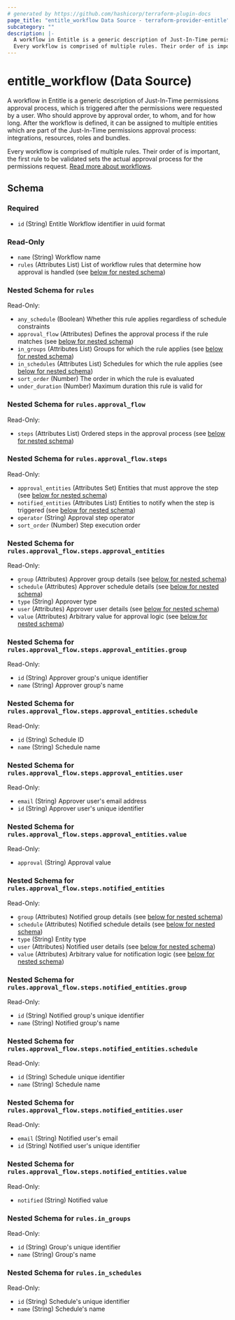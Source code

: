 ```yaml
---
# generated by https://github.com/hashicorp/terraform-plugin-docs
page_title: "entitle_workflow Data Source - terraform-provider-entitle"
subcategory: ""
description: |-
  A workflow in Entitle is a generic description of Just-In-Time permissions approval process, which is triggered after the permissions were requested by a user. Who should approve by approval order, to whom, and for how long. After the workflow is defined, it can be assigned to multiple entities which are part of the Just-In-Time permissions approval process: integrations, resources, roles and bundles.
  Every workflow is comprised of multiple rules. Their order of is important, the first rule to be validated sets the actual approval process for the permissions request. Read more about workflows https://docs.beyondtrust.com/entitle/docs/approval-workflows.
---
```


# entitle_workflow (Data Source)

A workflow in Entitle is a generic description of Just-In-Time permissions approval process, which is triggered after the permissions were requested by a user. Who should approve by approval order, to whom, and for how long. After the workflow is defined, it can be assigned to multiple entities which are part of the Just-In-Time permissions approval process: integrations, resources, roles and bundles.

Every workflow is comprised of multiple rules. Their order of is important, the first rule to be validated sets the actual approval process for the permissions request. [Read more about workflows](https://docs.beyondtrust.com/entitle/docs/approval-workflows).



<!-- schema generated by tfplugindocs -->
## Schema

### Required

- `id` (String) Entitle Workflow identifier in uuid format

### Read-Only

- `name` (String) Workflow name
- `rules` (Attributes List) List of workflow rules that determine how approval is handled (see [below for nested schema](#nestedatt--rules))

<a id="nestedatt--rules"></a>
### Nested Schema for `rules`

Read-Only:

- `any_schedule` (Boolean) Whether this rule applies regardless of schedule constraints
- `approval_flow` (Attributes) Defines the approval process if the rule matches (see [below for nested schema](#nestedatt--rules--approval_flow))
- `in_groups` (Attributes List) Groups for which the rule applies (see [below for nested schema](#nestedatt--rules--in_groups))
- `in_schedules` (Attributes List) Schedules for which the rule applies (see [below for nested schema](#nestedatt--rules--in_schedules))
- `sort_order` (Number) The order in which the rule is evaluated
- `under_duration` (Number) Maximum duration this rule is valid for

<a id="nestedatt--rules--approval_flow"></a>
### Nested Schema for `rules.approval_flow`

Read-Only:

- `steps` (Attributes List) Ordered steps in the approval process (see [below for nested schema](#nestedatt--rules--approval_flow--steps))

<a id="nestedatt--rules--approval_flow--steps"></a>
### Nested Schema for `rules.approval_flow.steps`

Read-Only:

- `approval_entities` (Attributes Set) Entities that must approve the step (see [below for nested schema](#nestedatt--rules--approval_flow--steps--approval_entities))
- `notified_entities` (Attributes List) Entities to notify when the step is triggered (see [below for nested schema](#nestedatt--rules--approval_flow--steps--notified_entities))
- `operator` (String) Approval step operator
- `sort_order` (Number) Step execution order

<a id="nestedatt--rules--approval_flow--steps--approval_entities"></a>
### Nested Schema for `rules.approval_flow.steps.approval_entities`

Read-Only:

- `group` (Attributes) Approver group details (see [below for nested schema](#nestedatt--rules--approval_flow--steps--approval_entities--group))
- `schedule` (Attributes) Approver schedule details (see [below for nested schema](#nestedatt--rules--approval_flow--steps--approval_entities--schedule))
- `type` (String) Approver type
- `user` (Attributes) Approver user details (see [below for nested schema](#nestedatt--rules--approval_flow--steps--approval_entities--user))
- `value` (Attributes) Arbitrary value for approval logic (see [below for nested schema](#nestedatt--rules--approval_flow--steps--approval_entities--value))

<a id="nestedatt--rules--approval_flow--steps--approval_entities--group"></a>
### Nested Schema for `rules.approval_flow.steps.approval_entities.group`

Read-Only:

- `id` (String) Approver group's unique identifier
- `name` (String) Approver group's name


<a id="nestedatt--rules--approval_flow--steps--approval_entities--schedule"></a>
### Nested Schema for `rules.approval_flow.steps.approval_entities.schedule`

Read-Only:

- `id` (String) Schedule ID
- `name` (String) Schedule name


<a id="nestedatt--rules--approval_flow--steps--approval_entities--user"></a>
### Nested Schema for `rules.approval_flow.steps.approval_entities.user`

Read-Only:

- `email` (String) Approver user's email address
- `id` (String) Approver user's unique identifier


<a id="nestedatt--rules--approval_flow--steps--approval_entities--value"></a>
### Nested Schema for `rules.approval_flow.steps.approval_entities.value`

Read-Only:

- `approval` (String) Approval value



<a id="nestedatt--rules--approval_flow--steps--notified_entities"></a>
### Nested Schema for `rules.approval_flow.steps.notified_entities`

Read-Only:

- `group` (Attributes) Notified group details (see [below for nested schema](#nestedatt--rules--approval_flow--steps--notified_entities--group))
- `schedule` (Attributes) Notified schedule details (see [below for nested schema](#nestedatt--rules--approval_flow--steps--notified_entities--schedule))
- `type` (String) Entity type
- `user` (Attributes) Notified user details (see [below for nested schema](#nestedatt--rules--approval_flow--steps--notified_entities--user))
- `value` (Attributes) Arbitrary value for notification logic (see [below for nested schema](#nestedatt--rules--approval_flow--steps--notified_entities--value))

<a id="nestedatt--rules--approval_flow--steps--notified_entities--group"></a>
### Nested Schema for `rules.approval_flow.steps.notified_entities.group`

Read-Only:

- `id` (String) Notified group's unique identifier
- `name` (String) Notified group's name


<a id="nestedatt--rules--approval_flow--steps--notified_entities--schedule"></a>
### Nested Schema for `rules.approval_flow.steps.notified_entities.schedule`

Read-Only:

- `id` (String) Schedule unique identifier
- `name` (String) Schedule name


<a id="nestedatt--rules--approval_flow--steps--notified_entities--user"></a>
### Nested Schema for `rules.approval_flow.steps.notified_entities.user`

Read-Only:

- `email` (String) Notified user's email
- `id` (String) Notified user's unique identifier


<a id="nestedatt--rules--approval_flow--steps--notified_entities--value"></a>
### Nested Schema for `rules.approval_flow.steps.notified_entities.value`

Read-Only:

- `notified` (String) Notified value





<a id="nestedatt--rules--in_groups"></a>
### Nested Schema for `rules.in_groups`

Read-Only:

- `id` (String) Group's unique identifier
- `name` (String) Group's name


<a id="nestedatt--rules--in_schedules"></a>
### Nested Schema for `rules.in_schedules`

Read-Only:

- `id` (String) Schedule's unique identifier
- `name` (String) Schedule's name

